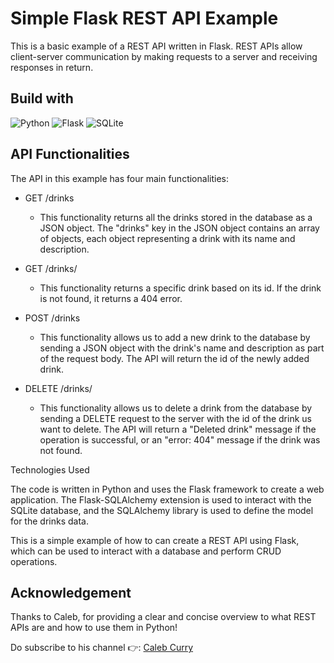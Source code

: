 # Simple Flask REST API Example

This is a basic example of a REST API written in Flask. REST APIs allow client-server communication by making requests to a server and receiving responses in return.

## Build with

![Python](https://img.shields.io/badge/python-3670A0?style=for-the-badge&logo=python&logoColor=ffdd54)
![Flask](https://img.shields.io/badge/flask-%23000.svg?style=for-the-badge&logo=flask&logoColor=white)
![SQLite](https://img.shields.io/badge/sqlite-%2307405e.svg?style=for-the-badge&logo=sqlite&logoColor=white)

## API Functionalities

The API in this example has four main functionalities:

- GET /drinks

  - This functionality returns all the drinks stored in the database as a JSON object. The "drinks" key in the JSON object contains an array of objects, each object representing a drink with its name and description.

- GET /drinks/<id>
  - This functionality returns a specific drink based on its id. If the drink is not found, it returns a 404 error.
- POST /drinks

  - This functionality allows us to add a new drink to the database by sending a JSON object with the drink's name and description as part of the request body. The API will return the id of the newly added drink.

- DELETE /drinks/<id>

  - This functionality allows us to delete a drink from the database by sending a DELETE request to the server with the id of the drink us want to delete. The API will return a "Deleted drink" message if the operation is successful, or an "error: 404" message if the drink was not found.

Technologies Used

The code is written in Python and uses the Flask framework to create a web application. The Flask-SQLAlchemy extension is used to interact with the SQLite database, and the SQLAlchemy library is used to define the model for the drinks data.

This is a simple example of how to can create a REST API using Flask, which can be used to interact with a database and perform CRUD operations.

## Acknowledgement

Thanks to Caleb, for providing a clear and concise overview to what REST APIs are and how to use them in Python!

Do subscribe to his channel 👉:
[Caleb Curry](https://www.youtube.com/watch?v=qbLc5a9jdXo)
